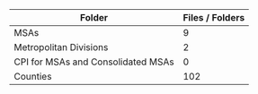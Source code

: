 | Folder                             |   Files / Folders |
|------------------------------------|-------------------|
| MSAs                               |                 9 |
| Metropolitan Divisions             |                 2 |
| CPI for MSAs and Consolidated MSAs |                 0 |
| Counties                           |               102 |